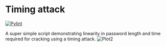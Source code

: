 # Timing attack
[![Pylint](https://github.com/Pinzauti/timing_attack/actions/workflows/pylint.yml/badge.svg)](https://github.com/Pinzauti/timing_attack/actions/workflows/pylint.yml)

A super simple script demonstrating linearity in password length and time required for cracking using a timing attack.
![Plot2](https://user-images.githubusercontent.com/16691846/144452053-44d5337e-74b8-4644-bc3e-77185b04501c.png)
